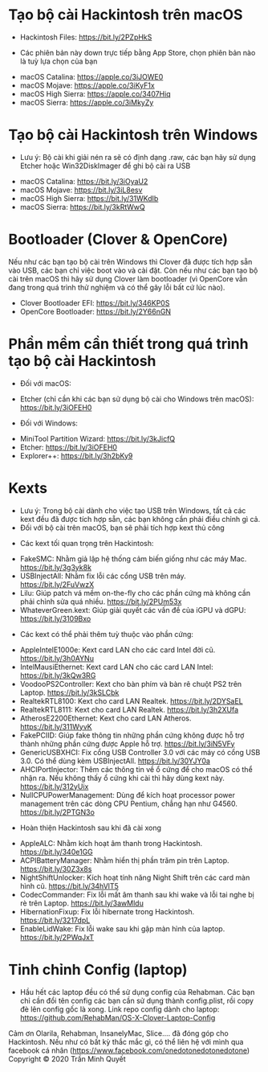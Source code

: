 # Tạo bộ cài Hackintosh trên macOS
- Hackintosh Files: https://bit.ly/2PZpHkS
* Các phiên bản này down trực tiếp bằng App Store, chọn phiên bản nào là tuỳ lựa chọn của bạn
- macOS Catalina: https://apple.co/3iJOWE0
- macOS Mojave: https://apple.co/3iKyF1x
- macOS High Sierra: https://apple.co/3407Hiq
- macOS Sierra: https://apple.co/3iMkyZy
# Tạo bộ cài Hackintosh trên Windows
* Lưu ý: Bộ cài khi giải nén ra sẽ có định dạng .raw, các bạn hãy sử dụng Etcher hoặc Win32DiskImager để ghi bộ cài ra USB
- macOS Catalina: https://bit.ly/3iOyaU2
- macOS Mojave: https://bit.ly/3iL8esv
- macOS High Sierra: https://bit.ly/31WKdIb
- macOS Sierra: https://bit.ly/3kRtWwQ
# Bootloader (Clover & OpenCore)
Nếu như các bạn tạo bộ cài trên Windows thì Clover đã được tích hợp sẵn vào USB, các bạn chỉ việc boot vào và cài đặt.
Còn nếu như các bạn tạo bộ cài trên macOS thì hãy sử dụng Clover làm bootloader (vì OpenCore vẫn đang trong quá trình thử nghiệm và có thể gây lỗi bất cứ lúc nào).
- Clover Bootloader EFI: https://bit.ly/346KP0S
- OpenCore Bootloader: https://bit.ly/2Y66nGN
# Phần mềm cần thiết trong quá trình tạo bộ cài Hackintosh
+ Đối với macOS:
- Etcher (chỉ cần khi các bạn sử dụng bộ cài cho Windows trên macOS): https://bit.ly/3iOFEH0
+ Đối với Windows:
- MiniTool Partition Wizard: https://bit.ly/3kJicfQ
- Etcher: https://bit.ly/3iOFEH0
- Explorer++: https://bit.ly/3h2bKy9
# Kexts
* Lưu ý: Trong bộ cài dành cho việc tạo USB trên Windows, tất cả các kext đều đã được tích hợp sẵn, các bạn không cần phải điều chỉnh gì cả.
* Đối với bộ cài trên macOS, bạn sẽ phải tích hợp kext thủ công
+ Các kext tối quan trọng trên Hackintosh:
- FakeSMC: Nhằm giả lập hệ thống cảm biến giống như các máy Mac.  https://bit.ly/3g3yk8k
- USBInjectAll: Nhằm fix lỗi các cổng USB trên máy.  https://bit.ly/2FuVwzX
- Lilu: Giúp patch vá mềm on-the-fly cho các phần cứng mà không cần phải chỉnh sửa quá nhiều. 
https://bit.ly/2PUm53x
- WhateverGreen.kext: Giúp giải quyết các vấn đề của iGPU và dGPU:  https://bit.ly/3109Bxo
+ Các kext có thể phải thêm tuỳ thuộc vào phần cứng:
- AppleIntelE1000e: Kext card LAN cho các card Intel đời cũ.  https://bit.ly/3h0AYNu
- IntelMausiEthernet: Kext card LAN cho các card LAN Intel:  https://bit.ly/3kQw3RG
- VoodooPS2Controller: Kext cho bàn phím và bàn rê chuột PS2 trên Laptop.  https://bit.ly/3kSLCbk
- RealtekRTL8100: Kext cho card LAN Realtek.  https://bit.ly/2DYSaEL
- RealtekRTL8111: Kext cho card LAN Realtek.  https://bit.ly/3h2XUfa
- AtherosE2200Ethernet: Kext cho card LAN Atheros.  https://bit.ly/311WyvK
- FakePCIID: Giúp fake thông tin những phần cứng không được hỗ trợ thành những phần cứng được Apple hỗ trợ.  https://bit.ly/3iN5VFy
- GenericUSBXHCI: Fix cổng USB Controller 3.0 với các máy có cổng USB 3.0. Có thể dùng kèm USBInjectAll.
 https://bit.ly/30YJY0a
- AHCIPortInjector: Thêm các thông tin về ổ cứng để cho macOS có thể nhận ra. Nếu không thấy ổ cứng khi cài thì hãy dùng kext này. https://bit.ly/312yUix
 - NullCPUPowerManagement: Dùng để kích hoạt processor power management trên các dòng CPU Pentium, chẳng hạn như G4560.  https://bit.ly/2PTGN3o
+ Hoàn thiện Hackintosh sau khi đã cài xong
- AppleALC: Nhằm kích hoạt âm thanh trong Hackintosh.  https://bit.ly/340e1GG
- ACPIBatteryManager: Nhằm hiển thị phần trăm pin trên Laptop. https://bit.ly/30Z3x8s
- NightShiftUnlocker: Kích hoạt tính năng Night Shift trên các card màn hình cũ.  https://bit.ly/34hVlT5
- CodecCommander: Fix lỗi mất âm thanh sau khi wake và lỗi tai nghe bị rè trên Laptop.  https://bit.ly/3awMldu
- HibernationFixup: Fix lỗi hibernate trong Hackintosh.  https://bit.ly/3217dpL
- EnableLidWake: Fix lỗi wake sau khi gập màn hình của laptop.  https://bit.ly/2PWqJxT
# Tinh chỉnh Config (laptop)
* Hầu hết các laptop đều có thể sử dụng config của Rehabman. Các bạn chỉ cần đổi tên config các bạn cần sử dụng thành config.plist, rồi copy đè lên config gốc là xong.
Link repo config dành cho laptop: https://github.com/RehabMan/OS-X-Clover-Laptop-Config

Cảm ơn Olarila, Rehabman, InsanelyMac, Slice.... đã đóng góp cho Hackintosh.
Nếu như có bất kỳ thắc mắc gì, có thể liên hệ với mình qua facebook cá nhân (https://www.facebook.com/onedotonedotonedotone)
                               Copyright © 2020 Trần Minh Quyết
